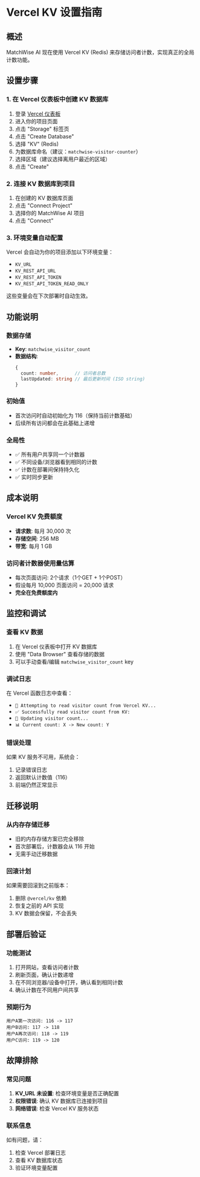 # Vercel KV 设置指南

## 概述
MatchWise AI 现在使用 Vercel KV (Redis) 来存储访问者计数，实现真正的全局计数功能。

## 设置步骤

### 1. 在 Vercel 仪表板中创建 KV 数据库
1. 登录 [Vercel 仪表板](https://vercel.com/dashboard)
2. 进入你的项目页面
3. 点击 "Storage" 标签页
4. 点击 "Create Database"
5. 选择 "KV" (Redis)
6. 为数据库命名（建议：`matchwise-visitor-counter`）
7. 选择区域（建议选择离用户最近的区域）
8. 点击 "Create"

### 2. 连接 KV 数据库到项目
1. 在创建的 KV 数据库页面
2. 点击 "Connect Project" 
3. 选择你的 MatchWise AI 项目
4. 点击 "Connect"

### 3. 环境变量自动配置
Vercel 会自动为你的项目添加以下环境变量：
- `KV_URL`
- `KV_REST_API_URL` 
- `KV_REST_API_TOKEN`
- `KV_REST_API_TOKEN_READ_ONLY`

这些变量会在下次部署时自动生效。

## 功能说明

### 数据存储
- **Key**: `matchwise_visitor_count`
- **数据结构**: 
  ```typescript
  {
    count: number,      // 访问者总数
    lastUpdated: string // 最后更新时间 (ISO string)
  }
  ```

### 初始值
- 首次访问时自动初始化为 116（保持当前计数基础）
- 后续所有访问都会在此基础上递增

### 全局性
- ✅ 所有用户共享同一个计数器
- ✅ 不同设备/浏览器看到相同的计数
- ✅ 计数在部署间保持持久化
- ✅ 实时同步更新

## 成本说明

### Vercel KV 免费额度
- **请求数**: 每月 30,000 次
- **存储空间**: 256 MB
- **带宽**: 每月 1 GB

### 访问者计数器使用量估算
- 每次页面访问: 2个请求（1个GET + 1个POST）
- 假设每月 10,000 页面访问 = 20,000 请求
- **完全在免费额度内**

## 监控和调试

### 查看 KV 数据
1. 在 Vercel 仪表板中打开 KV 数据库
2. 使用 "Data Browser" 查看存储的数据
3. 可以手动查看/编辑 `matchwise_visitor_count` key

### 调试日志
在 Vercel 函数日志中查看：
- `📡 Attempting to read visitor count from Vercel KV...`
- `✅ Successfully read visitor count from KV:`
- `🔄 Updating visitor count...`
- `📊 Current count: X -> New count: Y`

### 错误处理
如果 KV 服务不可用，系统会：
1. 记录错误日志
2. 返回默认计数值（116）
3. 前端仍然正常显示

## 迁移说明

### 从内存存储迁移
- 旧的内存存储方案已完全移除
- 首次部署后，计数器会从 116 开始
- 无需手动迁移数据

### 回滚计划
如果需要回滚到之前版本：
1. 删除 `@vercel/kv` 依赖
2. 恢复之前的 API 实现
3. KV 数据会保留，不会丢失

## 部署后验证

### 功能测试
1. 打开网站，查看访问者计数
2. 刷新页面，确认计数递增
3. 在不同浏览器/设备中打开，确认看到相同计数
4. 确认计数在不同用户间共享

### 预期行为
```
用户A第一次访问: 116 -> 117
用户B访问: 117 -> 118  
用户A再次访问: 118 -> 119
用户C访问: 119 -> 120
```

## 故障排除

### 常见问题
1. **KV_URL 未设置**: 检查环境变量是否正确配置
2. **权限错误**: 确认 KV 数据库已连接到项目
3. **网络错误**: 检查 Vercel KV 服务状态

### 联系信息
如有问题，请：
1. 检查 Vercel 部署日志
2. 查看 KV 数据库状态
3. 验证环境变量配置